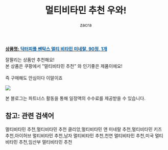 ﻿---
layout: post
title:  "멀티비타민 추천 우와!"
author: zacra
categories: [ 아이템 ]
tags: [멀티비타민 추천,멀티비타민 추천 클리앙,멀티비타민 앤 미네랄 추천,멀티비타민 키즈 추천,아이허브 멀티비타민 추천,남자 멀티비타민 추천,천연 멀티비타민 추천,미국 멀티비타민 추천,임산부 멀티비타민 추천]
image: https://static.coupangcdn.com/image/retail/images/2019/10/24/17/1/6ca76833-f1de-4293-8f93-40a4f50276aa.jpg 
description: "쿠팡에서 멀티비타민 추천 관련 상품으로 가장 잘팔리는 제품 중 하나입니다."
rating: 4.5
---

<a href="https://link.coupang.com/re/AFFSDP?lptag=AF8407795&pageKey=326527183&itemId=1045060861&vendorItemId=5506477703&traceid=V0-153-99691394bbc03d4b"><b>상품명: <font color='#01579B'>닥터피플 쎈탁스 멀티 비타민 미네랄, 90정, 1개</font></b></a>

잘팔리는 상품만 추천해요!<br/>
본 상품은 쿠팡에서 "멀티비타민 추천" 와 인기좋은 제품이에요!<br/><br/>
즉 구매해도 안심이다 이말이죠 <br/>



<a href="https://link.coupang.com/re/AFFSDP?lptag=AF8407795&pageKey=326527183&itemId=1045060861&vendorItemId=5506477703&traceid=V0-153-99691394bbc03d4b"><img src="https://thumbnail6.coupangcdn.com/thumbnails/remote/q89/image/retail/images/454759453598977-bbe6035d-b394-49bb-92b4-fcdbc52250d7.jpg"></a> 

본 블로그는 파트너스 활동을 통해 일정액의 수수료를 제공받을 수 있습니다.

## 참고: 관련 검색어    
멀티비타민 추천,멀티비타민 추천 클리앙,멀티비타민 앤 미네랄 추천,멀티비타민 키즈 추천,아이허브 멀티비타민 추천,남자 멀티비타민 추천,천연 멀티비타민 추천,미국 멀티비타민 추천,임산부 멀티비타민 추천